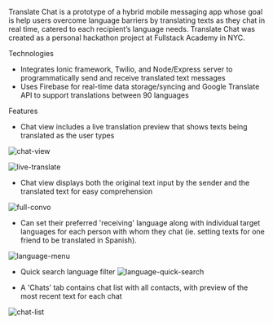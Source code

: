 Translate Chat is a prototype of a hybrid mobile messaging app whose goal is help users overcome language barriers by translating texts as they chat in real time, catered to each recipient’s language needs. Translate Chat was created as a personal hackathon project at Fullstack Academy in NYC.

Technologies

- Integrates Ionic framework, Twilio, and Node/Express server to programmatically send and receive translated text messages
- Uses Firebase for real-time data storage/syncing  and Google Translate API to support translations between 90 languages

Features

- Chat view includes a live translation preview that shows texts being translated as the user types

 ![chat-view](screenshots/2-indiv-chat.png "Chat View")

 ![live-translate](screenshots/5-live-translate.png "Live Translate Preview")

- Chat view displays both the original text input by the sender and the translated text for easy comprehension

 ![full-convo](screenshots/7-full-convo.png "Full Text Exchange")

- Can set their preferred 'receiving' language along with individual target languages for each person with whom they chat (ie. setting texts for one friend to be translated in Spanish). 

 ![language-menu](screenshots/3-language-menu.png "Language Menu")

- Quick search language filter
 ![language-quick-search](screenshots/4-select-language.png "Language Quick Search")


- A 'Chats' tab contains chat list with all contacts, with preview of the most recent text for each chat

 ![chat-list](screenshots/1-chat-list.png "Chat List")

